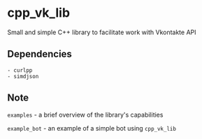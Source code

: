 # cpp_vk_lib
Small and simple C++ library to facilitate work with Vkontakte API

## Dependencies
	- curlpp
	- simdjson

## Note
`examples` - a brief overview of the library's capabilities

`example_bot` - an example of a simple bot using `cpp_vk_lib`